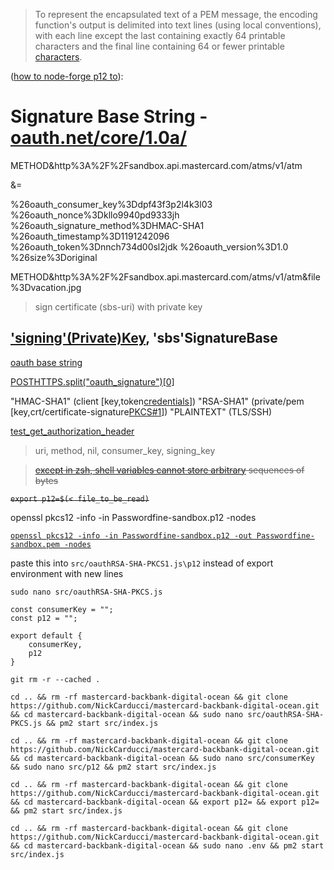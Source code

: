 >To represent the encapsulated text of a PEM message, the encoding function's output is delimited into text lines (using local conventions), with each line except the last containing exactly 64 printable characters and the final line containing 64 or fewer printable [characters](https://serverfault.com/a/884930).

([how to node-forge p12 to](https://github.com/NickCarducci/mastercard-forge-pkcs-oauth-rsasha)):

# Signature Base String - [oauth.net/core/1.0a/](https://oauth.net/core/1.0a/)

METHOD&http%3A%2F%2Fsandbox.api.mastercard.com/atms/v1/atm

&=

%26oauth_consumer_key%3Ddpf43f3p2l4k3l03
%26oauth_nonce%3Dkllo9940pd9333jh
%26oauth_signature_method%3DHMAC-SHA1
%26oauth_timestamp%3D1191242096
%26oauth_token%3Dnnch734d00sl2jdk
%26oauth_version%3D1.0
%26size%3Doriginal

METHOD&http%3A%2F%2Fsandbox.api.mastercard.com/atms/v1/atm&file%3Dvacation.jpg

>sign certificate (sbs-uri) with private key

## ['signing'(Private)Key](https://github.com/Mastercard/oauth1-signer-ruby/blob/1187441f84b2eb07524cd1fc11f3be8e94e21609/lib/oauth.rb#L196), 'sbs'SignatureBase

[oauth base string](https://stackoverflow.com/questions/8338661/implementation-hmac-sha1-in-python/8339781#8339781)

[POSTHTTPS<path><query><protocol>.split("oauth_signature")[0]<body>](https://www.rfc-editor.org/rfc/rfc5849#section-3.4.1.3)

"HMAC-SHA1" (client [key,token[credentials](https://www.rfc-editor.org/rfc/rfc5849#section-3.4.1.3.2)])
"RSA-SHA1" (private/pem [key,crt/certificate-signature[PKCS#1](https://www.rfc-editor.org/rfc/rfc5849#section-3.4.3)])
"PLAINTEXT" (TLS/SSH)

[test_get_authorization_header](https://github.com/Mastercard/oauth1-signer-ruby/blob/main/tests/test_oauth.rb)

>uri, method, nil, consumer_key, signing_key

>~~[except in zsh, shell variables cannot store arbitrary](https://unix.stackexchange.com/questions/369972/how-can-i-set-an-environment-variable-which-contains-newline-characters) sequences of bytes~~

~~`export p12=$(< file_to_be_read)`~~

openssl pkcs12 -info -in Passwordfine-sandbox.p12 -nodes

[`openssl pkcs12 -info -in Passwordfine-sandbox.p12 -out Passwordfine-sandbox.pem -nodes`](https://www.ssl.com/how-to/export-certificates-private-key-from-pkcs12-file-with-openssl/) 

paste this into `src/oauthRSA-SHA-PKCS1.js\p12` instead of export environment with new lines

`sudo nano src/oauthRSA-SHA-PKCS.js`
````
const consumerKey = "";
const p12 = "";

export default {
    consumerKey,
    p12
}
````
`git rm -r --cached .`

`cd .. && rm -rf mastercard-backbank-digital-ocean && git clone https://github.com/NickCarducci/mastercard-backbank-digital-ocean.git && cd mastercard-backbank-digital-ocean && sudo nano src/oauthRSA-SHA-PKCS.js && pm2 start src/index.js`

`cd .. && rm -rf mastercard-backbank-digital-ocean && git clone https://github.com/NickCarducci/mastercard-backbank-digital-ocean.git && cd mastercard-backbank-digital-ocean && sudo nano src/consumerKey && sudo nano src/p12 && pm2 start src/index.js`

`cd .. && rm -rf mastercard-backbank-digital-ocean && git clone https://github.com/NickCarducci/mastercard-backbank-digital-ocean.git && cd mastercard-backbank-digital-ocean && export p12= && export p12= && pm2 start src/index.js`

`cd .. && rm -rf mastercard-backbank-digital-ocean && git clone https://github.com/NickCarducci/mastercard-backbank-digital-ocean.git && cd mastercard-backbank-digital-ocean && sudo nano .env && pm2 start src/index.js`